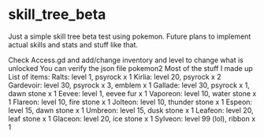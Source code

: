 # skill_tree_beta
Just a simple skill tree beta test using pokemon. Future plans to implement actual skills and stats and stuff like that.

Check Access.gd and add/change inventory and level to change what is unlocked
You can verify the json file pokemon2
Most of the stuff I made up
List of items:
  Ralts: level 1, psyrock x 1
  Kirlia: level 20, psyrock x 2
  Gardevoir: level 30, psyrock x 3, emblem x 1
  Gallade: level 30, psyrock x 1, dawn stone x 1
  Eevee: level 1, eevee fur x 1
  Vaporeon: level 10, water stone x 1
  Flareon: level 10, fire stone x 1
  Jolteon: level 10, thunder stone x 1
  Espeon: level 15, dawn stone x 1
  Umbreon: level 15, dusk stone x 1
  Leafeon: level 20, leaf stone x 1
  Glaceon: level 20, ice stone x 1
  Sylveon: level 99 (lol), ribbon x 1
  
